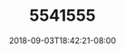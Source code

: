 ---
title: 5541555
date: 2018-09-03T18:42:21-08:00
draft: false
name: 黒羽イヴ
img_url: https://cdn.u1.huluxia.com/g4/M01/63/E0/rBAAdmHwCy2ARNNCAANmO1kP99g469.png
original_fn: DSCF0454.jpg
tags:
- 黒羽イヴ

---